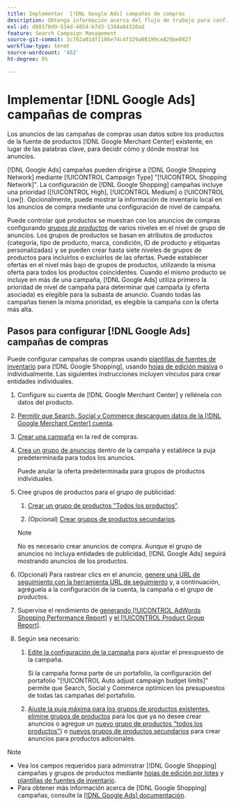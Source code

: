 ```yaml
---
title: Implementar  [!DNL Google Ads] campañas de compras
description: Obtenga información acerca del flujo de trabajo para configurar  [!DNL Google Ads] campañas de compras.
exl-id: d80370d9-534d-4854-b7d3-1384a84320ad
feature: Search Campaign Management
source-git-commit: 3c702a01df1186e74c4f329a08199ce829be0827
workflow-type: tm+mt
source-wordcount: '452'
ht-degree: 0%

---
```


# Implementar [!DNL Google Ads] campañas de compras

Los anuncios de las campañas de compras usan datos sobre los productos de la fuente de productos [!DNL Google Merchant Center] existente, en lugar de las palabras clave, para decidir cómo y dónde mostrar los anuncios.

[!DNL Google Ads] campañas pueden dirigirse a [!DNL Google Shopping Network] mediante [!UICONTROL Campaign Type] &quot;[!UICONTROL Shopping Network]&quot;. La configuración de [!DNL Google Shopping] campañas incluye una prioridad ([!UICONTROL High], [!UICONTROL Medium] o [!UICONTROL Low]). Opcionalmente, puede mostrar la información de inventario local en los anuncios de compra mediante una configuración de nivel de campaña.

Puede controlar qué productos se muestran con los anuncios de compras configurando *[grupos de productos](/help/search-social-commerce/campaign-management/campaigns/product-group-about.md)* de varios niveles en el nivel de grupo de anuncios. Los grupos de productos se basan en atributos de productos (categoría, tipo de producto, marca, condición, ID de producto y etiquetas personalizadas) y se pueden crear hasta siete niveles de grupos de productos para incluirlos o excluirlos de las ofertas. Puede establecer ofertas en el nivel más bajo de grupos de productos, utilizando la misma oferta para todos los productos coincidentes. Cuando el mismo producto se incluye en más de una campaña, [!DNL Google Ads] utiliza primero la prioridad de nivel de campaña para determinar qué campaña (y oferta asociada) es elegible para la subasta de anuncio. Cuando todas las campañas tienen la misma prioridad, es elegible la campaña con la oferta más alta.

## Pasos para configurar [!DNL Google Ads] campañas de compras

Puede configurar campañas de compras usando [plantillas de fuentes de inventario](/help/search-social-commerce/campaign-management/inventory-feeds/inventory-feeds-about.md) para [!DNL Google Shopping], usando [hojas de edición masiva](/help/search-social-commerce/campaign-management/bulksheets/bulksheet-about.md) o individualmente. Las siguientes instrucciones incluyen vínculos para crear entidades individuales.

1. Configure su cuenta de [!DNL Google Merchant Center] y rellénela con datos del producto.

1. [Permitir que Search, Social y Commerce descarguen datos de la [!DNL Google Merchant Center] cuenta](/help/search-social-commerce/campaign-management/accounts/merchant-account-manage.md).

1. [Crear una campaña](/help/search-social-commerce/campaign-management/campaigns/campaign-manage.md) en la red de compras.

1. [Crea un grupo de anuncios](/help/search-social-commerce/campaign-management/campaigns/ad-group-manage.md) dentro de la campaña y establece la puja predeterminada para todos los anuncios.

   Puede anular la oferta predeterminada para grupos de productos individuales.

1. Cree grupos de productos para el grupo de publicidad:

   1. [Crear un grupo de productos &quot;Todos los productos&quot;](/help/search-social-commerce/campaign-management/campaigns/product-group-manage.md).

   1. (Opcional) [Crear grupos de productos secundarios](/help/search-social-commerce/campaign-management/campaigns/product-group-manage.md).

   >[!NOTE]
   >No es necesario crear anuncios de compra. Aunque el grupo de anuncios no incluya entidades de publicidad, [!DNL Google Ads] seguirá mostrando anuncios de los productos.

1. (Opcional) Para rastrear clics en el anuncio, [genere una URL de seguimiento con la herramienta URL de seguimiento](/help/search-social-commerce/tools/click-tracking-url-generate.md) y, a continuación, agréguela a la configuración de la cuenta, la campaña o el grupo de productos.

1. Supervise el rendimiento de [generando [!UICONTROL AdWords Shopping Performance Report]](/help/search-social-commerce/reports/management/specialty/specialty-report-generate.md) y [el [!UICONTROL Product Group Report]](/help/search-social-commerce/reports/management/basic-advanced/basic-advanced-report-generate.md).

1. Según sea necesario:

   1. [Edite la configuración de la campaña](/help/search-social-commerce/campaign-management/campaigns/campaign-manage.md) para ajustar el presupuesto de la campaña.

      Si la campaña forma parte de un portafolio, la configuración del portafolio &quot;[!UICONTROL Auto adjust campaign budget limits]&quot; permite que Search, Social y Commerce optimicen los presupuestos de todas las campañas del portafolio.

   1. [Ajuste la puja máxima para los grupos de productos existentes](/help/search-social-commerce/campaign-management/campaigns/product-group-manage.md), [elimine grupos de productos](/help/search-social-commerce/campaign-management/campaigns/product-group-manage.md) para los que ya no desee crear anuncios o agregue un [nuevo grupo de productos &quot;todos los productos&quot;](/help/search-social-commerce/campaign-management/campaigns/product-group-manage.md)) o [nuevos grupos de productos secundarios](/help/search-social-commerce/campaign-management/campaigns/product-group-manage.md) para crear anuncios para productos adicionales.

>[!NOTE]
>
>* Vea los campos requeridos para administrar [!DNL Google Shopping] campañas y grupos de productos mediante [hojas de edición por lotes](/help/search-social-commerce/campaign-management/bulksheets/bulksheet-data-formats/bulksheet-data-google.md) y [plantillas de fuentes de inventario](/help/search-social-commerce/campaign-management/inventory-feeds/ad-templates/template-google-shopping.md).
>* Para obtener más información acerca de [!DNL Google Shopping] campañas, consulte la [[!DNL Google Ads] documentación](https://support.google.com/google-ads/answer/2454022).
